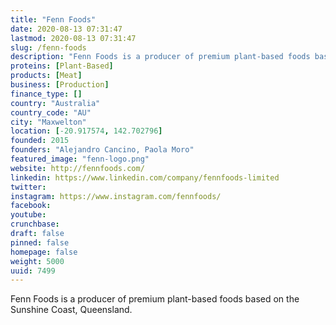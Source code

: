 ```yaml
---
title: "Fenn Foods"
date: 2020-08-13 07:31:47
lastmod: 2020-08-13 07:31:47
slug: /fenn-foods
description: "Fenn Foods is a producer of premium plant-based foods based on the Sunshine Coast, Queensland."
proteins: [Plant-Based]
products: [Meat]
business: [Production]
finance_type: []
country: "Australia"
country_code: "AU"
city: "Maxwelton"
location: [-20.917574, 142.702796]
founded: 2015
founders: "Alejandro Cancino, Paola Moro"
featured_image: "fenn-logo.png"
website: http://fennfoods.com/
linkedin: https://www.linkedin.com/company/fennfoods-limited
twitter: 
instagram: https://www.instagram.com/fennfoods/
facebook: 
youtube: 
crunchbase: 
draft: false
pinned: false
homepage: false
weight: 5000
uuid: 7499
---
```

Fenn Foods is a producer of premium plant-based foods based on the Sunshine Coast, Queensland.

